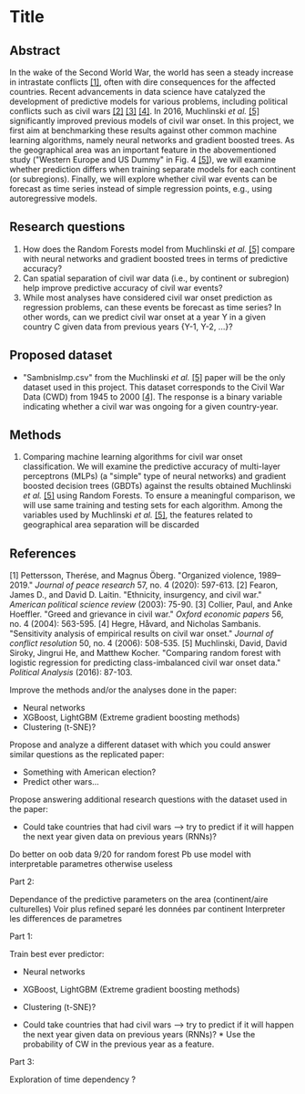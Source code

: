 # Title

## Abstract

In the wake of the Second World War, the world has seen a steady increase in intrastate conflicts [[1]](#1), often with dire consequences for the affected countries. Recent advancements in data science have catalyzed the development of predictive models for various problems, including political conflicts such as civil wars [[2]](#2) [[3]](#3) [[4]](#4). In 2016, Muchlinski _et al._ [[5]](#5) significantly improved previous models of civil war onset. In this project, we first aim at benchmarking these results against other common machine learning algorithms, namely neural networks and gradient boosted trees. As the geographical area was an important feature in the abovementioned study ("Western Europe and US Dummy" in Fig. 4 [[5]](#5)), we will examine whether prediction differs when training separate models for each continent (or subregions). Finally, we will explore whether civil war events can be forecast as time series instead of simple regression points, e.g., using autoregressive models.

## Research questions
1. How does the Random Forests model from Muchlinski _et al._ [[5]](#5) compare with neural networks and gradient boosted trees in terms of predictive accuracy?
2. Can spatial separation of civil war data (i.e., by continent or subregion) help improve predictive accuracy of civil war events?
3. While most analyses have considered civil war onset prediction as regression problems, can these events be forecast as time series? In other words, can we predict civil war onset at a year Y in a given country C given data from previous years {Y-1, Y-2, ...}?

## Proposed dataset
 * "SambnisImp.csv" from the Muchlinski _et al._ [[5]](#5) paper will be the only dataset used in this project. This dataset corresponds to the Civil War Data (CWD) from 1945 to 2000 [[4]](#4). The response is a binary variable indicating whether a civil war was ongoing for a given country-year. 
 
## Methods
 1. Comparing machine learning algorithms for civil war onset classification.
We will examine the predictive accuracy of multi-layer perceptrons (MLPs) (a "simple" type of neural networks) and gradient boosted decision trees (GBDTs) against the results obtained Muchlinski _et al._ [[5]](#5) using Random Forests. To ensure a meaningful comparison, we will use same training and testing sets for each algorithm. Among the variables used by Muchlinski _et al._ [[5]](#5), the features related to geographical area separation will be discarded 

## References
<a id="1">[1]</a> Pettersson, Therése, and Magnus Öberg. "Organized violence, 1989–2019." _Journal of peace research_ 57, no. 4 (2020): 597-613.
<a id="2">[2]</a> Fearon, James D., and David D. Laitin. "Ethnicity, insurgency, and civil war." _American political science review_ (2003): 75-90.
<a id="3">[3]</a> Collier, Paul, and Anke Hoeffler. "Greed and grievance in civil war." _Oxford economic papers_ 56, no. 4 (2004): 563-595.
<a id="4">[4]</a> Hegre, Håvard, and Nicholas Sambanis. "Sensitivity analysis of empirical results on civil war onset." _Journal of conflict resolution_ 50, no. 4 (2006): 508-535.
<a id="5">[5]</a> Muchlinski, David, David Siroky, Jingrui He, and Matthew Kocher. "Comparing random forest with logistic regression for predicting class-imbalanced civil war onset data." _Political Analysis_ (2016): 87-103.





Improve the methods and/or the analyses done in the paper:
* Neural networks
* XGBoost, LightGBM (Extreme gradient boosting methods)
* Clustering (t-SNE)?

Propose and analyze a different dataset with which you could answer similar questions as the replicated paper:
* Something with American election?
* Predict other wars...

Propose answering additional research questions with the dataset used in the paper:
* Could take countries that had civil wars --> try to predict if it will happen the next year given data on previous years (RNNs)? 

Do better on oob data 9/20 for random forest
Pb use model with interpretable parametres otherwise useless

Part 2: 

Dependance of the predictive parameters on the area (continent/aire culturelles)
Voir plus refined separé les données par continent
Interpreter les differences de parametres

Part 1: 

Train best ever predictor:
* Neural networks
* XGBoost, LightGBM (Extreme gradient boosting methods)
* Clustering (t-SNE)?

* Could take countries that had civil wars --> try to predict if it will happen the next year given data on previous years (RNNs)? 
      * Use the probability of CW in the previous year as a feature.
      
Part 3:

Exploration of time dependency ?
